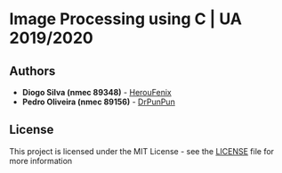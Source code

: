# Image Processing using C | UA 2019/2020

## Authors

-   **Diogo Silva (nmec 89348)** - [HerouFenix](https://github.com/HerouFenix)
-   **Pedro Oliveira (nmec 89156)** - [DrPunPun](https://github.com/DrPunPun)


## License

This project is licensed under the MIT License - see the [LICENSE](https://github.com/heroufenix/ia/blob/master/LICENSE) file for more information
